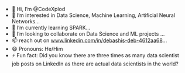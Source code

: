 - 👋 Hi, I’m @CodeXplod
- 👀 I’m interested in Data Science, Machine Learning, Artificial Neural Networks...
- 🌱 I’m currently learning SPARK...
- 💞️ I’m looking to collaborate on Data Science and ML projects ...
- 📫 reach out on www.linkedin.com/in/debashis-deb-4612aa68...
- 😄 Pronouns: He/Him
- ⚡ Fun fact: Did you know there are three times as many data scientist job posts on LinkedIn as there are actual data scientists in the world?

<!---
CodeXplod/CodeXplod is a ✨ special ✨ repository because its `README.md` (this file) appears on your GitHub profile.
You can click the Preview link to take a look at your changes.
--->
